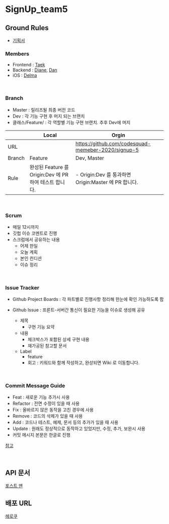 # SignUp_team5
## Ground Rules
- [기획서](https://docs.google.com/spreadsheets/d/1TymIOeVNU-PpaC1UUimeTzmj-AlIpl9B2_dCUD0S2-8/edit?usp=sharing)


### Members
- Frontend : [Taek](https://github.com/seungdeng17)
- Backend : [Diane](https://github.com/moonelysian), [Dan](https://github.com/Hyune-c)
- iOS : [Delma](https://github.com/delmaSong?tab=repositories)

<br>

### Branch
- Master : 릴리즈될 최종 버전 코드
- Dev : 각 기능 구현 후 머지 되는 브랜치
- 클래스/Feature/ : 각 역할별 기능 구현 브랜치. 추후 Dev에 머지

|        | Local                                                  | Orgin                                                |
| ------ | ------------------------------------------------------ | ---------------------------------------------------- |
| URL    |                                                        | <https://github.com/codesquad-memeber-2020/signup-5> |
| Branch | Feature                                                | Dev, Master                                          |
| Rule   | 완성된 Feature 를 Origin:Dev 에 PR 하여 테스트 합니다. | - Origin:Dev 를 통과하면 Origin:Master 에 PR 합니다. |
<br>

### Scrum
- 매일 12시까지
- 깃헙 이슈 코멘트로 진행
- 스크럼에서 공유하는 내용
    - 어제 한일
    - 오늘 계획
    - 본인 컨디션
    - 이슈 정리

<br>

### Issue Tracker

- Github Project Boards : 각 파트별로 진행사항 정리해 한눈에 확인 가능하도록 함
- Github Issue : 프론트-서버간 통신이 필요한 기능을 이슈로 생성해 공유

    - 제목
      - 구현 기능 요약
    - 내용
      - 체크박스가 포함된 상세 구현 내용
      - 재가공된 참고할 문서
    - Label
      - feature
      - 회고 : 키워드와 함께 작성하고, 완성되면 Wiki 로 이동합니다.

<br>

### Commit Message Guide


- Feat : 새로운 기능 추가시 사용
- Refactor : 전면 수정이 있을 때 사용
- Fix : 올바르지 않은 동작을 고친 경우에 사용
- Remove : 코드의 삭제가 있을 때 사용
- Add : 코드나 테스트, 예제, 문서 등의 추가가 있을 때 사용
- Update : 원래도 정상적으로 동작하고 있었지만, 수정, 추가, 보완시 사용
- 커밋 메시지 본문은 한글로 진행

[참고](https://blog.ull.im/engineering/2019/03/10/logs-on-git.html)


<br>

## API 문서
[포스트 맨](https://documenter.getpostman.com/view/3004320/SzS8sk7n?version=latest)
<br>

## 배포 URL
[헤로쿠](https://signup-5-test-deploy.herokuapp.com)
<br>
